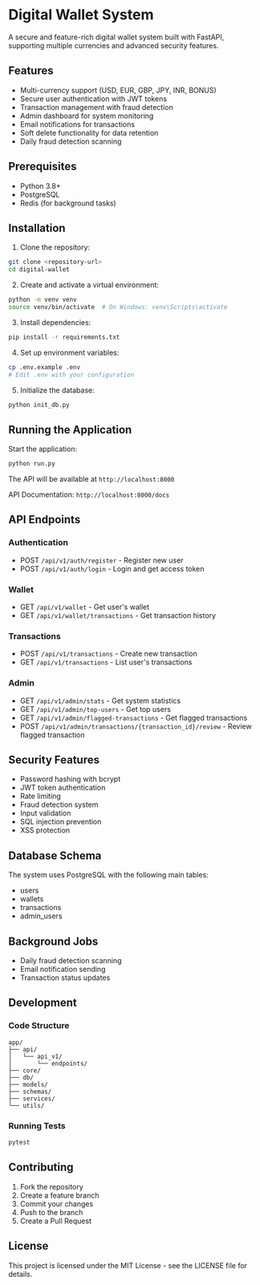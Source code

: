 # Digital Wallet System

A secure and feature-rich digital wallet system built with FastAPI, supporting multiple currencies and advanced security features.

## Features

- Multi-currency support (USD, EUR, GBP, JPY, INR, BONUS)
- Secure user authentication with JWT tokens
- Transaction management with fraud detection
- Admin dashboard for system monitoring
- Email notifications for transactions
- Soft delete functionality for data retention
- Daily fraud detection scanning

## Prerequisites

- Python 3.8+
- PostgreSQL
- Redis (for background tasks)

## Installation

1. Clone the repository:
```bash
git clone <repository-url>
cd digital-wallet
```

2. Create and activate a virtual environment:
```bash
python -m venv venv
source venv/bin/activate  # On Windows: venv\Scripts\activate
```

3. Install dependencies:
```bash
pip install -r requirements.txt
```

4. Set up environment variables:
```bash
cp .env.example .env
# Edit .env with your configuration
```

5. Initialize the database:
```bash
python init_db.py
```

## Running the Application

Start the application:
```bash
python run.py
```

The API will be available at `http://localhost:8000`

API Documentation: `http://localhost:8000/docs`

## API Endpoints

### Authentication
- POST `/api/v1/auth/register` - Register new user
- POST `/api/v1/auth/login` - Login and get access token

### Wallet
- GET `/api/v1/wallet` - Get user's wallet
- GET `/api/v1/wallet/transactions` - Get transaction history

### Transactions
- POST `/api/v1/transactions` - Create new transaction
- GET `/api/v1/transactions` - List user's transactions

### Admin
- GET `/api/v1/admin/stats` - Get system statistics
- GET `/api/v1/admin/top-users` - Get top users
- GET `/api/v1/admin/flagged-transactions` - Get flagged transactions
- POST `/api/v1/admin/transactions/{transaction_id}/review` - Review flagged transaction

## Security Features

- Password hashing with bcrypt
- JWT token authentication
- Rate limiting
- Fraud detection system
- Input validation
- SQL injection prevention
- XSS protection

## Database Schema

The system uses PostgreSQL with the following main tables:
- users
- wallets
- transactions
- admin_users

## Background Jobs

- Daily fraud detection scanning
- Email notification sending
- Transaction status updates

## Development

### Code Structure
```
app/
├── api/
│   └── api_v1/
│       └── endpoints/
├── core/
├── db/
├── models/
├── schemas/
├── services/
└── utils/
```

### Running Tests
```bash
pytest
```

## Contributing

1. Fork the repository
2. Create a feature branch
3. Commit your changes
4. Push to the branch
5. Create a Pull Request

## License

This project is licensed under the MIT License - see the LICENSE file for details. 